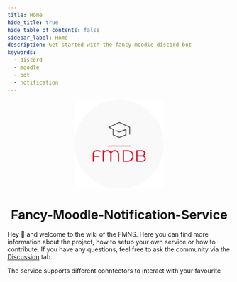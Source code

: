 ```yaml
---
title: Home
hide_title: true
hide_table_of_contents: false
sidebar_label: Home
description: Get started with the fancy moodle discord bot
keywords:
  - discord
  - moodle
  - bot
  - notification
---
```

<div align="center">
    <a href="#"><img src="https://raw.githubusercontent.com/tjarbo/discord-moodle-bot/master/logo.png" alt="FMDB" width="200"/></a>
    <br />
    <h1>Fancy-Moodle-Notification-Service</h1>
</div>


Hey 👋 and welcome to the wiki of the FMNS. Here you can find more information about the project, how to setup your own service or how to contribute. If you have any questions, feel free to ask the community via the [Discussion](https://github.com/tjarbo/discord-moodle-bot/discussions) tab.

The service supports different conntectors to interact with your favourite 
